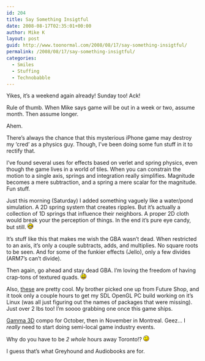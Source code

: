 ```yaml
---
id: 204
title: Say Something Insigtful
date: 2008-08-17T02:35:01+00:00
author: Mike K
layout: post
guid: http://www.toonormal.com/2008/08/17/say-something-insigtful/
permalink: /2008/08/17/say-something-insigtful/
categories:
  - Smiles
  - Stuffing
  - Technobabble
---
```

Yikes, it&#8217;s a weekend again already! Sunday too! Ack!

Rule of thumb. When Mike says game will be out in a week or two, assume month. Then assume longer.

Ahem.

There&#8217;s always the chance that this mysterious iPhone game may destroy my &#8216;cred&#8217; as a physics guy. Though, I&#8217;ve been doing some fun stuff in it to rectify that.

I&#8217;ve found several uses for effects based on verlet and spring physics, even though the game lives in a world of tiles. When you can constrain the motion to a single axis, springs and integration really simplifies. Magnitude becomes a mere subtraction, and a spring a mere scalar for the magnitude. Fun stuff.

Just this morning (Saturday) I added something vaguely like a water/pond simulation. A 2D spring system that creates ripples. But it&#8217;s actually a collection of 1D springs that influence their neighbors. A proper 2D cloth would break your the perception of things. In the end it&#8217;s pure eye candy, but still.  <img src='/wp-includes/images/smilies/icon_biggrin.gif' alt=':D' class='wp-smiley' />

It&#8217;s stuff like this that makes me wish the GBA wasn&#8217;t dead. When restricted to an axis, it&#8217;s only a couple subtracts, adds, and multiplies. No square roots to be seen. And for some of the funkier effects (Jello), only a few divides (ARM7&#8217;s can&#8217;t divide).

Then again, go ahead and stay dead GBA. I&#8217;m loving the freedom of having crap-tons of textured quads.  <img src='/wp-includes/images/smilies/icon_smile.gif' alt=':)' class='wp-smiley' />

Also, [these](http://en.wikipedia.org/wiki/Aspire_One) are pretty cool. My brother picked one up from Future Shop, and it took only a couple hours to get my SDL OpenGL PC build working on it&#8217;s Linux (was all just figuring out the names of packages that were missing). Just over 2 lbs too! I&#8217;m soooo grabbing one once this game ships.

[Gamma 3D](http://www.kokoromi.org/gamma3d) compo for October, then in November in Montreal. Geez&#8230; I _really_ need to start doing semi-local game industry events.

Why do you have to be _2 whole_ hours away Toronto!?  <img src='/wp-includes/images/smilies/icon_wink.gif' alt=';)' class='wp-smiley' />

I guess that&#8217;s what Greyhound and Audiobooks are for.